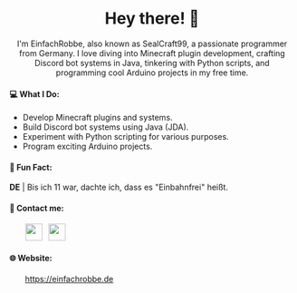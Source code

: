 <h1 align="center">Hey there! 👋</h1>

<p align="center">I'm EinfachRobbe, also known as SealCraft99, a passionate programmer from Germany. I love diving into Minecraft plugin development, crafting Discord bot systems in Java, tinkering with Python scripts, and programming cool Arduino projects in my free time.</p>

#### 💻 What I Do:
- Develop Minecraft plugins and systems.
- Build Discord bot systems using Java (JDA).
- Experiment with Python scripting for various purposes.
- Program exciting Arduino projects.

#### 🌟 Fun Fact:
**DE** | Bis ich 11 war, dachte ich, dass es "Einbahnfrei" heißt.

#### 🎫 Contact me:
&nbsp; &nbsp; &nbsp; &nbsp;<a href="https://discord.com/users/860611726252703774"><img src="https://assets-global.website-files.com/6257adef93867e50d84d30e2/636e0a6a49cf127bf92de1e2_icon_clyde_blurple_RGB.png" height=30/></a>&nbsp;&nbsp;&nbsp;<a href="mailto:hi@einfachrobbe.de"><img src="https://static-00.iconduck.com/assets.00/mail-icon-512x419-289bpxr2.png" height=30/></a>


#### 🌐 Website:
&nbsp; &nbsp; &nbsp; &nbsp;<a href="">https://einfachrobbe.de</a>
